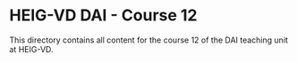 # HEIG-VD DAI - Course 12

This directory contains all content for the course 12 of the DAI teaching unit
at HEIG-VD.
